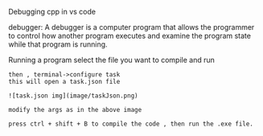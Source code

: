 Debugging cpp in vs code

debugger:
     A debugger is a computer program that allows the programmer to control how another program executes and examine the program state while that program is running.

Running a program
    select the file you want to compile and run

    then , terminal->configure task
    this will open a task.json file

    ![task.json img](image/taskJson.png)

    modify the args as in the above image

    press ctrl + shift + B to compile the code , then run the .exe file.

